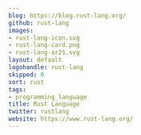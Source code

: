 ```yaml
---
blog: https://blog.rust-lang.org/
github: rust-lang
images:
- rust-lang-icon.svg
- rust-lang-card.png
- rust-lang-ar21.svg
layout: default
logohandle: rust-lang
skipped: 0
sort: rust
tags:
- programming_language
title: Rust Language
twitter: rustlang
website: https://www.rust-lang.org/
---
```

